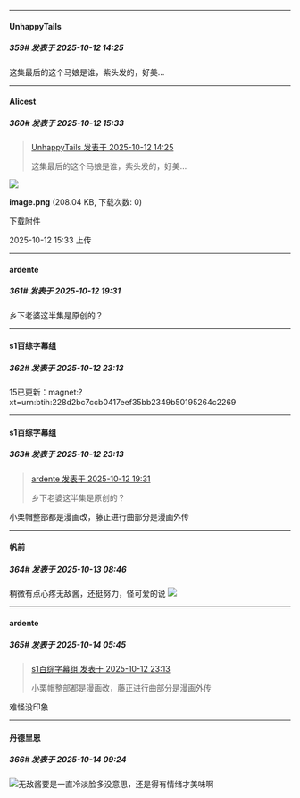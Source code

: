 ﻿
*****

####  UnhappyTails  
##### 359#       发表于 2025-10-12 14:25

这集最后的这个马娘是谁，紫头发的，好美…


*****

####  Alicest  
##### 360#       发表于 2025-10-12 15:33

<blockquote><a href="httphttps://stage1st.com/2b/forum.php?mod=redirect&amp;goto=findpost&amp;pid=68559141&amp;ptid=2196270" target="_blank">UnhappyTails 发表于 2025-10-12 14:25</a>

这集最后的这个马娘是谁，紫头发的，好美…</blockquote>

<img src="https://img.stage1st.com/forum/202510/12/153336h9i7hmz7s7h97jss.png" referrerpolicy="no-referrer">

<strong>image.png</strong> (208.04 KB, 下载次数: 0)

下载附件

2025-10-12 15:33 上传


*****

####  ardente  
##### 361#       发表于 2025-10-12 19:31

乡下老婆这半集是原创的？


*****

####  s1百综字幕组  
##### 362#       发表于 2025-10-12 23:13

15已更新：magnet:?xt=urn:btih:228d2bc7ccb0417eef35bb2349b50195264c2269

*****

####  s1百综字幕组  
##### 363#       发表于 2025-10-12 23:13

<blockquote><a href="httphttps://stage1st.com/2b/forum.php?mod=redirect&amp;goto=findpost&amp;pid=68560317&amp;ptid=2196270" target="_blank">ardente 发表于 2025-10-12 19:31</a>

乡下老婆这半集是原创的？</blockquote>
小栗帽整部都是漫画改，藤正进行曲部分是漫画外传


*****

####  帆前  
##### 364#       发表于 2025-10-13 08:46

稍微有点心疼无敌酱，还挺努力，怪可爱的说
<img src="https://p.sda1.dev/27/ca7db1e9cd7aefd52a591fb89d1dc28c/1000022657.jpg" referrerpolicy="no-referrer">


*****

####  ardente  
##### 365#       发表于 2025-10-14 05:45

<blockquote><a href="httphttps://stage1st.com/2b/forum.php?mod=redirect&amp;goto=findpost&amp;pid=68561048&amp;ptid=2196270" target="_blank">s1百综字幕组 发表于 2025-10-12 23:13</a>

小栗帽整部都是漫画改，藤正进行曲部分是漫画外传</blockquote>
难怪没印象


*****

####  丹德里恩  
##### 366#       发表于 2025-10-14 09:24

<img src="https://static.stage1st.com/image/smiley/face2017/047.png" referrerpolicy="no-referrer">无敌酱要是一直冷淡脸多没意思，还是得有情绪才美味啊

